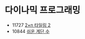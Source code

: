 # 다이나믹 프로그래밍
 
 * 11727 [2×n 타일링 2](https://www.acmicpc.net/problem/11727)
 * 10844 [쉬운 계단 수](https://www.acmicpc.net/problem/10844)
 
